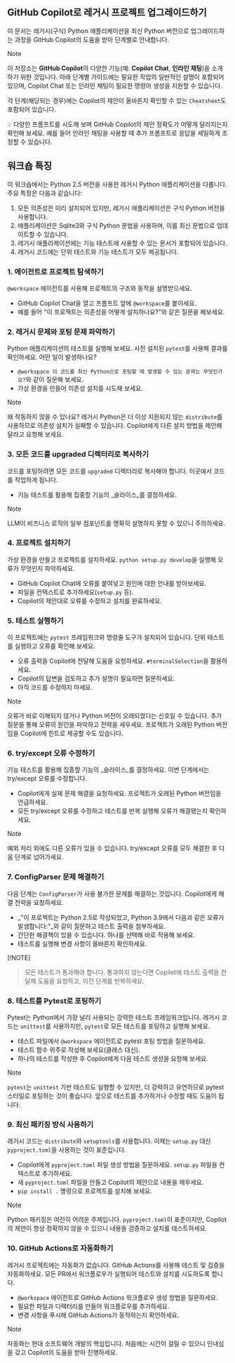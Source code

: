 ## GitHub Copilot로 레거시 프로젝트 업그레이드하기

이 문서는 레거시(구식) Python 애플리케이션을 최신 Python 버전으로 업그레이드하는 과정을 GitHub Copilot의 도움을 받아 단계별로 안내합니다.

> [!NOTE]
> 이 저장소는 **GitHub Copilot**의 다양한 기능(예: **Copilot Chat**, **인라인 채팅**)을 소개하기 위한 것입니다. 아래 단계별 가이드에는 필요한 작업의 일반적인 설명이 포함되어 있으며, Copilot Chat 또는 인라인 채팅이 필요한 명령어 생성을 지원할 수 있습니다.
>
> 각 단계(해당되는 경우)에는 Copilot의 제안이 올바른지 확인할 수 있는 `Cheatsheet`도 포함되어 있습니다.
>
> 💡 다양한 프롬프트를 시도해 보며 GitHub Copilot의 제안 정확도가 어떻게 달라지는지 확인해 보세요. 예를 들어 인라인 채팅을 사용할 때 추가 프롬프트로 응답을 세밀하게 조정할 수 있습니다.

## 워크숍 특징

이 워크숍에서는 Python 2.5 버전을 사용한 레거시 Python 애플리케이션을 다룹니다. 주요 특징은 다음과 같습니다:

1. 모든 의존성은 미리 설치되어 있지만, 레거시 애플리케이션은 구식 Python 버전을 사용합니다.
1. 애플리케이션은 Sqlite3와 구식 Python 문법을 사용하며, 이를 최신 문법으로 업데이트할 수 있습니다.
1. 레거시 애플리케이션에는 기능 테스트에 사용할 수 있는 문서가 포함되어 있습니다.
1. 레거시 코드에는 단위 테스트와 기능 테스트가 모두 제공됩니다.

### 1. 에이전트로 프로젝트 탐색하기

`@workspace` 에이전트를 사용해 프로젝트의 구조와 동작을 설명받으세요.

- GitHub Copilot Chat을 열고 프롬프트 앞에 `@workspace`를 붙이세요.
- 예를 들어 "이 프로젝트는 의존성을 어떻게 설치하나요?"와 같은 질문을 해보세요.

### 2. 레거시 문제와 포팅 문제 파악하기

Python 애플리케이션의 테스트를 실행해 보세요. 사전 설치된 `pytest`를 사용해 결과를 확인하세요. 어떤 일이 발생하나요?

- `@workspace 이 코드를 최신 Python으로 포팅할 때 발생할 수 있는 문제는 무엇인가요?`와 같이 질문해 보세요.
- 가상 환경을 만들어 의존성 설치를 시도해 보세요.

> [!NOTE]
> 왜 작동하지 않을 수 있나요? 레거시 Python은 더 이상 지원되지 않는 `distribute`를 사용하므로 의존성 설치가 실패할 수 있습니다.
> Copilot에게 다른 설치 방법을 제안해 달라고 요청해 보세요.

### 3. 모든 코드를 upgraded 디렉터리로 복사하기

코드를 포팅하려면 모든 코드를 `upgraded` 디렉터리로 복사해야 합니다. 이곳에서 코드를 작업하게 됩니다.

- 기능 테스트를 활용해 집중할 기능의 _슬라이스_를 결정하세요.

> [!NOTE]
> LLM이 비즈니스 로직의 일부 컴포넌트를 명확히 설명하지 못할 수 있으니 주의하세요.

### 4. 프로젝트 설치하기

가상 환경을 만들고 프로젝트를 설치하세요. `python setup.py develop`을 실행해 오류가 무엇인지 파악하세요.

- GitHub Copilot Chat에 오류를 붙여넣고 원인에 대한 안내를 받아보세요.
- 파일을 컨텍스트로 추가하세요(`setup.py` 등).
- Copilot의 제안대로 오류를 수정하고 설치를 완료하세요.

### 5. 테스트 실행하기

이 프로젝트에는 `pytest` 프레임워크와 명령줄 도구가 설치되어 있습니다. 단위 테스트를 실행하고 오류를 확인해 보세요.

- 오류 출력을 Copilot에 전달해 도움을 요청하세요. `#terminalSelection`을 활용하세요.
- Copilot의 답변을 검토하고 추가 설명이 필요하면 질문하세요.
- 아직 코드를 수정하지 마세요.

> [!NOTE]
> 오류가 바로 이해되지 않거나 Python 버전이 오래되었다는 신호일 수 있습니다. 추가 질문을 통해 오류의 원인을 파악하고 전략을 세우세요. 프로젝트가 오래된 Python 버전임을 Copilot에 힌트로 제공할 수도 있습니다.

### 6. try/except 오류 수정하기

기능 테스트를 활용해 집중할 기능의 _슬라이스_를 결정하세요. 이번 단계에서는 try/except 오류를 수정합니다.

- Copilot에게 실제 문제 해결을 요청하세요. 프로젝트가 오래된 Python 버전임을 언급하세요.
- 모든 try/except 오류를 수정하고 테스트를 반복 실행해 오류가 해결됐는지 확인하세요.

> [!NOTE]
> 예외 처리 외에도 다른 오류가 있을 수 있습니다. try/except 오류를 모두 해결한 후 다음 단계로 넘어가세요.

### 7. ConfigParser 문제 해결하기

다음 단계는 `ConfigParser`가 사용 불가한 문제를 해결하는 것입니다. Copilot에게 해결 전략을 요청하세요.

- _"이 프로젝트는 Python 2.5로 작성되었고, Python 3.9에서 다음과 같은 오류가 발생합니다:"_와 같이 질문하고 테스트 출력을 첨부하세요.
- 간단한 해결책이 있을 수 있습니다. 하나를 선택해 바로 적용해 보세요.
- 테스트를 실행해 변경 사항이 올바른지 확인하세요.

[!NOTE]
> 모든 테스트가 통과해야 합니다. 통과하지 않는다면 Copilot에 테스트 출력을 전달해 도움을 요청하고, 이전 단계를 반복하세요.

### 8. 테스트를 Pytest로 포팅하기

Pytest는 Python에서 가장 널리 사용되는 강력한 테스트 프레임워크입니다. 레거시 코드는 `unittest`를 사용하지만, `pytest`로 모든 테스트를 포팅하고 실행해 보세요.

- 테스트 파일에서 `@workspace` 에이전트로 pytest 포팅 방법을 질문하세요.
- 테스트 함수 위주로 작성해 보세요(클래스 대신).
- 하나의 테스트를 작성한 후 Copilot에게 다음 테스트 생성을 요청해 보세요.

> [!NOTE]
> `pytest`는 `unittest` 기반 테스트도 실행할 수 있지만, 더 강력하고 유연하므로 pytest 스타일로 포팅하는 것이 좋습니다. 앞으로 테스트를 추가하거나 수정할 때도 도움이 됩니다.

### 9. 최신 패키징 방식 사용하기

레거시 코드는 `distribute`와 `setuptools`를 사용합니다. 이제는 `setup.py` 대신 `pyproject.toml`을 사용하는 것이 표준입니다.

- Copilot에게 `pyproject.toml` 파일 생성 방법을 질문하세요. `setup.py` 파일을 컨텍스트로 추가하세요.
- 새 `pyproject.toml` 파일을 만들고 Copilot의 제안으로 내용을 채우세요.
- `pip install .` 명령으로 프로젝트를 설치해 보세요.

> [!NOTE]
> Python 패키징은 여전히 어려운 주제입니다. `pyproject.toml`이 표준이지만, Copilot의 제안이 항상 정확하지 않을 수 있으니 내용을 검증하고 설치를 테스트하세요.

### 10. GitHub Actions로 자동화하기

레거시 프로젝트에는 자동화가 없습니다. GitHub Actions를 사용해 테스트 및 검증을 자동화하세요. 모든 PR에서 워크플로우가 실행되어 테스트와 설치를 시도하도록 합니다.

- `@workspace` 에이전트로 GitHub Actions 워크플로우 생성 방법을 질문하세요.
- 필요한 파일과 디렉터리를 만들어 워크플로우를 추가하세요.
- 변경 사항을 푸시해 GitHub Actions가 동작하는지 확인하세요.

> [!NOTE]
> 자동화는 현대 소프트웨어 개발의 핵심입니다. 처음에는 시간이 걸릴 수 있으니 인내심을 갖고 Copilot의 도움을 받아 진행하세요.
